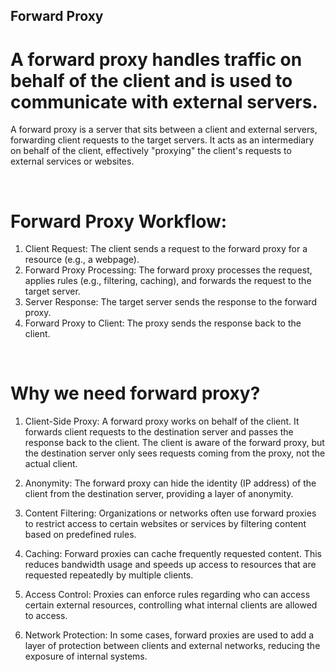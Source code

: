 ## Forward Proxy

# A forward proxy handles traffic on behalf of the client and is used to communicate with external servers.

A forward proxy is a server that sits between a client and external servers, forwarding client requests to the target servers. It acts as an intermediary on behalf of the client, effectively "proxying" the client's requests to external services or websites.

<br>

# Forward Proxy Workflow:

1. Client Request:
   The client sends a request to the forward proxy for a resource (e.g., a webpage).
2. Forward Proxy Processing:
   The forward proxy processes the request, applies rules (e.g., filtering, caching), and forwards the request to the target server.
3. Server Response:
   The target server sends the response to the forward proxy.
4. Forward Proxy to Client:
   The proxy sends the response back to the client.

<br>

# Why we need forward proxy?

1. Client-Side Proxy:
   A forward proxy works on behalf of the client. It forwards client requests to the destination server and passes the response back to the client.
   The client is aware of the forward proxy, but the destination server only sees requests coming from the proxy, not the actual client.

2. Anonymity:
   The forward proxy can hide the identity (IP address) of the client from the destination server, providing a layer of anonymity.

3. Content Filtering:
   Organizations or networks often use forward proxies to restrict access to certain websites or services by filtering content based on predefined rules.

4. Caching:
   Forward proxies can cache frequently requested content. This reduces bandwidth usage and speeds up access to resources that are requested repeatedly by multiple clients.

5. Access Control:
   Proxies can enforce rules regarding who can access certain external resources, controlling what internal clients are allowed to access.

6. Network Protection:
   In some cases, forward proxies are used to add a layer of protection between clients and external networks, reducing the exposure of internal systems.
